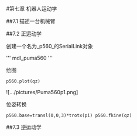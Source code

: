#第七章 机器人运动学

##7.1 描述一台机械臂

##7.2 正运动学

创建一个名为_p560_的SerialLink对象

'''
mdl_puma560
'''

绘图

`p560.plot(qz)`

![.../pictures/Puma560p1.png]

位姿转换

`p560.base=transl(0,0,3)*trotx(pi)
p560.fkine(qz)`

##7.3 逆运动学
